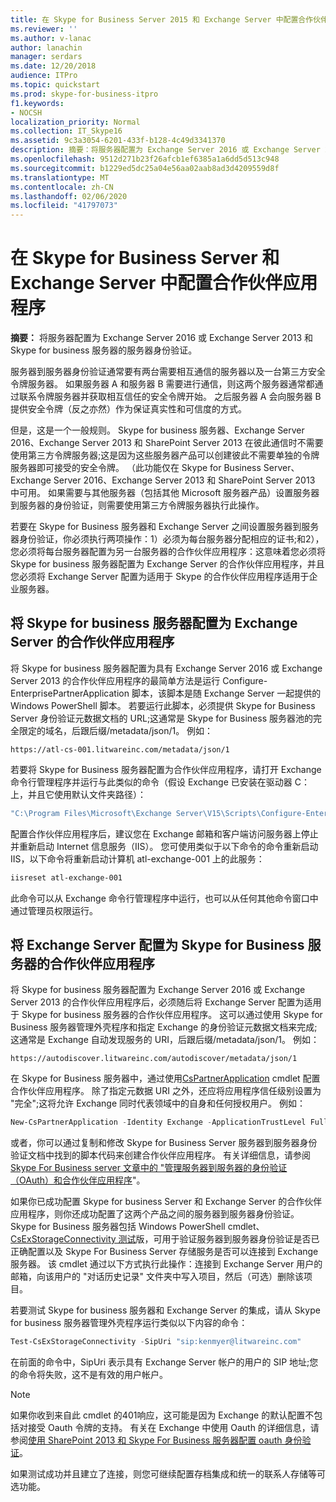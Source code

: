 ```yaml
---
title: 在 Skype for Business Server 2015 和 Exchange Server 中配置合作伙伴应用程序
ms.reviewer: ''
ms.author: v-lanac
author: lanachin
manager: serdars
ms.date: 12/20/2018
audience: ITPro
ms.topic: quickstart
ms.prod: skype-for-business-itpro
f1.keywords:
- NOCSH
localization_priority: Normal
ms.collection: IT_Skype16
ms.assetid: 9c3a3054-6201-433f-b128-4c49d3341370
description: 摘要：将服务器配置为 Exchange Server 2016 或 Exchange Server 2013 和 Skype for business 服务器的服务器身份验证。
ms.openlocfilehash: 9512d271b23f26afcb1ef6385a1a6dd5d513c948
ms.sourcegitcommit: b1229ed5dc25a04e56aa02aab8ad3d4209559d8f
ms.translationtype: MT
ms.contentlocale: zh-CN
ms.lasthandoff: 02/06/2020
ms.locfileid: "41797073"
---
```

# <a name="configure-partner-applications-in-skype-for-business-server-and-exchange-server"></a>在 Skype for Business Server 和 Exchange Server 中配置合作伙伴应用程序
 
**摘要：** 将服务器配置为 Exchange Server 2016 或 Exchange Server 2013 和 Skype for business 服务器的服务器身份验证。
  
服务器到服务器身份验证通常要有两台需要相互通信的服务器以及一台第三方安全令牌服务器。 如果服务器 A 和服务器 B 需要进行通信，则这两个服务器通常都通过联系令牌服务器并获取相互信任的安全令牌开始。 之后服务器 A 会向服务器 B 提供安全令牌（反之亦然）作为保证真实性和可信度的方式。
  
但是，这是一个一般规则。 Skype for business 服务器、Exchange Server 2016、Exchange Server 2013 和 SharePoint Server 2013 在彼此通信时不需要使用第三方令牌服务器;这是因为这些服务器产品可以创建彼此不需要单独的令牌服务器即可接受的安全令牌。 （此功能仅在 Skype for Business Server、Exchange Server 2016、Exchange Server 2013 和 SharePoint Server 2013 中可用。 如果需要与其他服务器（包括其他 Microsoft 服务器产品）设置服务器到服务器的身份验证，则需要使用第三方令牌服务器执行此操作。
  
若要在 Skype for Business 服务器和 Exchange Server 之间设置服务器到服务器身份验证，你必须执行两项操作：1）必须为每台服务器分配相应的证书;和2），您必须将每台服务器配置为另一台服务器的合作伙伴应用程序：这意味着您必须将 Skype for business 服务器配置为 Exchange Server 的合作伙伴应用程序，并且您必须将 Exchange Server 配置为适用于 Skype 的合作伙伴应用程序适用于企业服务器。
  
## <a name="configuring-skype-for-business-server-to-be-a-partner-application-for-exchange-server"></a>将 Skype for business 服务器配置为 Exchange Server 的合作伙伴应用程序

将 Skype for business 服务器配置为具有 Exchange Server 2016 或 Exchange Server 2013 的合作伙伴应用程序的最简单方法是运行 Configure-EnterprisePartnerApplication 脚本，该脚本是随 Exchange Server 一起提供的 Windows PowerShell 脚本。 若要运行此脚本，必须提供 Skype for Business Server 身份验证元数据文档的 URL;这通常是 Skype for Business 服务器池的完全限定的域名，后跟后缀/metadata/json/1。 例如：
  
```console
https://atl-cs-001.litwareinc.com/metadata/json/1
```

若要将 Skype for Business 服务器配置为合作伙伴应用程序，请打开 Exchange 命令行管理程序并运行与此类似的命令（假设 Exchange 已安装在驱动器 C：上，并且它使用默认文件夹路径）：
  
```powershell
"C:\Program Files\Microsoft\Exchange Server\V15\Scripts\Configure-EnterprisePartnerApplication.ps1 -AuthMetaDataUrl 'https://atl-cs-001.litwareinc.com/metadata/json/1' -ApplicationType Lync"
```

配置合作伙伴应用程序后，建议您在 Exchange 邮箱和客户端访问服务器上停止并重新启动 Internet 信息服务（IIS）。 您可使用类似于以下命令的命令重新启动 IIS，以下命令将重新启动计算机 atl-exchange-001 上的此服务：
  
```powershell
iisreset atl-exchange-001
```

此命令可以从 Exchange 命令行管理程序中运行，也可以从任何其他命令窗口中通过管理员权限运行。
  
## <a name="configuring-exchange-server-to-be-a-partner-application-for-skype-for-business-server"></a>将 Exchange Server 配置为 Skype for Business 服务器的合作伙伴应用程序

将 Skype for business 服务器配置为 Exchange Server 2016 或 Exchange Server 2013 的合作伙伴应用程序后，必须随后将 Exchange Server 配置为适用于 Skype for business 服务器的合作伙伴应用程序。 这可以通过使用 Skype for Business 服务器管理外壳程序和指定 Exchange 的身份验证元数据文档来完成;这通常是 Exchange 自动发现服务的 URI，后跟后缀/metadata/json/1。 例如：
  
```console
https://autodiscover.litwareinc.com/autodiscover/metadata/json/1
```

在 Skype for Business 服务器中，通过使用[CsPartnerApplication](https://docs.microsoft.com/powershell/module/skype/new-cspartnerapplication?view=skype-ps) cmdlet 配置合作伙伴应用程序。 除了指定元数据 URI 之外，还应将应用程序信任级别设置为 "完全";这将允许 Exchange 同时代表领域中的自身和任何授权用户。 例如：
  
```powershell
New-CsPartnerApplication -Identity Exchange -ApplicationTrustLevel Full -MetadataUrl "https://autodiscover.litwareinc.com/autodiscover/metadata/json/1"
```

或者，你可以通过复制和修改 Skype for Business Server 服务器到服务器身份验证文档中找到的脚本代码来创建合作伙伴应用程序。 有关详细信息，请参阅[Skype For Business server 文章中的 "管理服务器到服务器的身份验证（OAuth）和合作伙伴应用程序](../../manage/authentication/server-to-server-and-partner-applications.md)"。
  
如果你已成功配置 Skype for business Server 和 Exchange Server 的合作伙伴应用程序，则你还成功配置了这两个产品之间的服务器到服务器身份验证。 Skype for Business 服务器包括 Windows PowerShell cmdlet、 [CsExStorageConnectivity 测试](https://docs.microsoft.com/powershell/module/skype/test-csexstorageconnectivity?view=skype-ps)版，可用于验证服务器到服务器身份验证是否已正确配置以及 Skype For Business Server 存储服务是否可以连接到 Exchange 服务器。 该 cmdlet 通过以下方式执行此操作：连接到 Exchange Server 用户的邮箱，向该用户的 "对话历史记录" 文件夹中写入项目，然后（可选）删除该项目。
  
若要测试 Skype for business 服务器和 Exchange Server 的集成，请从 Skype for business 服务器管理外壳程序运行类似以下内容的命令：
  
```powershell
Test-CsExStorageConnectivity -SipUri "sip:kenmyer@litwareinc.com"
```

在前面的命令中，SipUri 表示具有 Exchange Server 帐户的用户的 SIP 地址;您的命令将失败，这不是有效的用户帐户。
  
> [!NOTE]
> 如果你收到来自此 cmdlet 的401响应，这可能是因为 Exchange 的默认配置不包括对接受 Oauth 令牌的支持。 有关在 Exchange 中使用 Oauth 的详细信息，请参阅[使用 SharePoint 2013 和 Skype For Business 服务器配置 oauth 身份验证](https://go.microsoft.com/fwlink/p/?LinkId=513103)。 
  
如果测试成功并且建立了连接，则您可继续配置存档集成和统一的联系人存储等可选功能。
